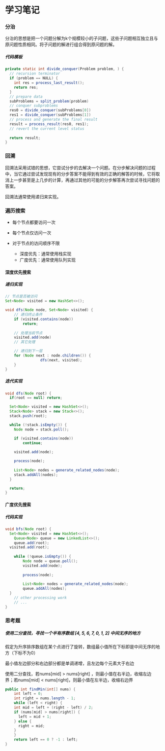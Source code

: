 # 学习笔记

### 分治

分治的思想是把一个问题分解为k个规模较小的子问题，这些子问题相互独立且与原问题性质相同。将子问题的解进行组合得到原问题的解。

##### 代码模板

```java
private static int divide_conquer(Problem problem, ) {
  // recursion terminator
  if (problem == NULL) {
    int res = process_last_result();
    return res;     
  }
  // prepare data
  subProblems = split_problem(problem)
  // conquer subproblems
  res0 = divide_conquer(subProblems[0])
  res1 = divide_conquer(subProblems[1])
  // process and generate the final result
  result = process_result(res0, res1);
  // revert the current level status
  
  return result;
}
```

### 回溯

回溯法采用试错的思想，它尝试分步的去解决一个问题。在分步解决问题的过程中，当它通过尝试发现现有的分步答案不能得到有效的正确的解答的时候，它将取消上一步甚至是上几步的计算，再通过其他的可能的分步解答再次尝试寻找问题的答案。

回溯法通常使用递归来实现。

### 遍历搜索

- 每个节点都要访问一次

- 每个节点仅访问一次

- 对于节点的访问顺序不限
  - 深度优先：通常使用栈实现
  - 广度优先：通常使用队列实现

#### 深度优先搜索

##### 递归实现

```java
// 节点是否被访问
Set<Node> visited = new HashSet<>();

void dfs(Node node, Set<Node> visited) {
    // 递归终止条件
    if (visited.contains(node))
        return;
    
    // 处理当前节点
    visited.add(node) 
    // 其它处理

    // 递归到下一层
    for (Node next : node.children()) { 
				dfs(next, visited);
    }
}
```

##### 迭代实现

```java
void dfs(Node root) {
  if(root == null) return;

  Set<Node> visited = new HashSet<>();
  Stack<Node> stack = new Stack<>();
  stack.push(root);

  while (!stack.isEmpty()) {
    Node node = stack.poll();

    if (visited.contains(node)) 
      	continue;
    
    visited.add(node);

    process(node);
    
    List<Node> nodes = generate_related_nodes(node);
    stack.addAll(nodes);
  }

  return;
}
```

#### 广度优先搜索

##### 代码实现

```java
void bfs(Node root) {
  Set<Node> visited = new HashSet<>();
	Queue<Node> queue = new LinkedList<>();
	queue.add(root);
  visited.add(root);
  
	while (!queue.isEmpty()) { 
		Node node = queue.poll();
		visited.add(node);
    
		process(node);
    
		List<Node> nodes = generate_related_nodes(node);
		queue.addAll(nodes);
  }
	// other processing work 
	// ...
}
```

### 思考题

##### 使用二分查找，寻找一个半有序数组 [4, 5, 6, 7, 0, 1, 2] 中间无序的地方

假定为升序排序数组在某个点进行了旋转，数组最小值所在下标即是中间无序的地方（下标不为0）

最小值左边部分和右边部分都是单调递增，且左边每个元素大于右边

使用二分查找，若nums[mid] > nums[right] ，则最小值在右半边，收缩左边界；若nums[mid] < nums[right]，则最小值在左半边，收缩右边界

```java
public int findMin(int[] nums) {
	int left = 0;
	int right = nums.length - 1;
	while (left < right) {
    int mid = left + (right - left) / 2;
    if (nums[mid] > nums[right]) {          
      left = mid + 1;
    } else {                                
      right = mid;
    }
	}
	return left == 0 ? -1 : left;
}
```

